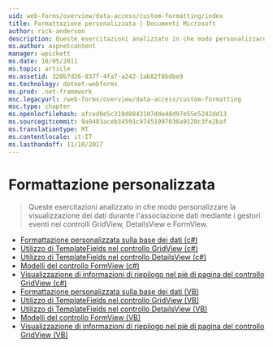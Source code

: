 ```yaml
---
uid: web-forms/overview/data-access/custom-formatting/index
title: Formattazione personalizzata | Documenti Microsoft
author: rick-anderson
description: Queste esercitazioni analizzato in che modo personalizzare la visualizzazione dei dati durante l'associazione dati mediante i gestori eventi nei controlli GridView, DetailsView e FormView.
ms.author: aspnetcontent
manager: wpickett
ms.date: 10/05/2011
ms.topic: article
ms.assetid: 320b7d26-837f-4fa7-a242-1ab82f8bdbe9
ms.technology: dotnet-webforms
ms.prod: .net-framework
msc.legacyurl: /web-forms/overview/data-access/custom-formatting
msc.type: chapter
ms.openlocfilehash: afced0e5c310d8843107dde48d97e55e5242dd13
ms.sourcegitcommit: 9a9483aceb34591c97451997036a9120c3fe2baf
ms.translationtype: MT
ms.contentlocale: it-IT
ms.lasthandoff: 11/10/2017
---
```

<a name="custom-formatting"></a>Formattazione personalizzata
====================
> Queste esercitazioni analizzato in che modo personalizzare la visualizzazione dei dati durante l'associazione dati mediante i gestori eventi nei controlli GridView, DetailsView e FormView.


- [Formattazione personalizzata sulla base dei dati (c#)](custom-formatting-based-upon-data-cs.md)
- [Utilizzo di TemplateFields nel controllo GridView (c#)](using-templatefields-in-the-gridview-control-cs.md)
- [Utilizzo di TemplateFields nel controllo DetailsView (c#)](using-templatefields-in-the-detailsview-control-cs.md)
- [Modelli del controllo FormView (c#)](using-the-formview-s-templates-cs.md)
- [Visualizzazione di informazioni di riepilogo nel piè di pagina del controllo GridView (c#)](displaying-summary-information-in-the-gridview-s-footer-cs.md)
- [Formattazione personalizzata sulla base dei dati (VB)](custom-formatting-based-upon-data-vb.md)
- [Utilizzo di TemplateFields nel controllo GridView (VB)](using-templatefields-in-the-gridview-control-vb.md)
- [Utilizzo di TemplateFields nel controllo DetailsView (VB)](using-templatefields-in-the-detailsview-control-vb.md)
- [Modelli del controllo FormView (VB)](using-the-formview-s-templates-vb.md)
- [Visualizzazione di informazioni di riepilogo nel piè di pagina del controllo GridView (VB)](displaying-summary-information-in-the-gridview-s-footer-vb.md)
